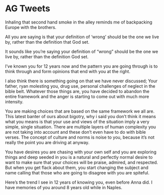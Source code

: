 # AG Tweets

Inhaling that second hand smoke in the alley reminds me of backpacking Europe with the brothers.

All you are saying is that your definition of ‘wrong’ should be the one we live by, rather than the definition that God set.

It sounds like you’re saying your definition of “wrong” should be the one we live by, rather than the definition God set.

I’ve known you for 12 years now and the pattern you are going through is to think through and form opinions that end with you at the right. 

I also think there is something going on that we have never discussed; Your father, ryan molesting you, drug use, personal challenges of neglect in the bible belt. Whatever those things are, you have decided to abandon the entire framework and the anger is starting to come out with much more intensity.

You are making choices that are based on the same framework we all are. This latest banter of ours about bigotry, why i said you don’t think it means what you means is that your use and views of the situation imply a very simple, single situation. There are multiple layers of human complexity you are not taking into account and these don’t even have to do with bible verses. The concept of culture and norms is noise to you, because it’s not really the point you are driving at anyway. 

You have desires you are chasing with your own self and you are exploring things and deep seeded in you is a natural and perfectly normal desire to want to make sure that your choices will be praise, admired, and respected. But when you get flack about them, you start changing the subject and name calling that those who are going to disagree with you are spiteful.

Here’s the trend I see in 12 years of knowing you, even before Anna did. I have memories of you around 8 years old while in Naples.

